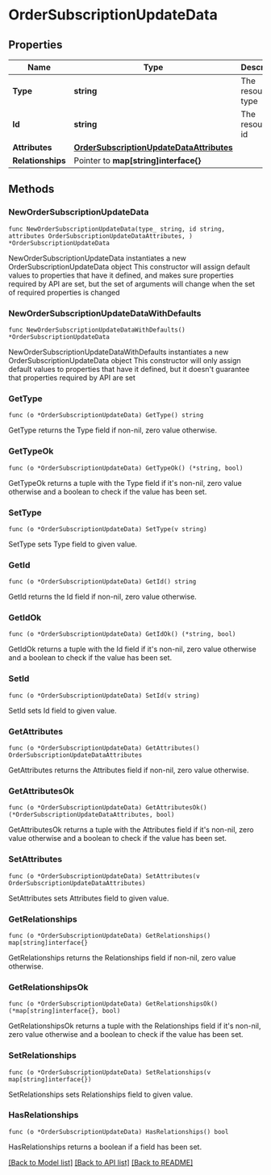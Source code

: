 # OrderSubscriptionUpdateData

## Properties

Name | Type | Description | Notes
------------ | ------------- | ------------- | -------------
**Type** | **string** | The resource&#39;s type | 
**Id** | **string** | The resource&#39;s id | 
**Attributes** | [**OrderSubscriptionUpdateDataAttributes**](OrderSubscriptionUpdateDataAttributes.md) |  | 
**Relationships** | Pointer to **map[string]interface{}** |  | [optional] 

## Methods

### NewOrderSubscriptionUpdateData

`func NewOrderSubscriptionUpdateData(type_ string, id string, attributes OrderSubscriptionUpdateDataAttributes, ) *OrderSubscriptionUpdateData`

NewOrderSubscriptionUpdateData instantiates a new OrderSubscriptionUpdateData object
This constructor will assign default values to properties that have it defined,
and makes sure properties required by API are set, but the set of arguments
will change when the set of required properties is changed

### NewOrderSubscriptionUpdateDataWithDefaults

`func NewOrderSubscriptionUpdateDataWithDefaults() *OrderSubscriptionUpdateData`

NewOrderSubscriptionUpdateDataWithDefaults instantiates a new OrderSubscriptionUpdateData object
This constructor will only assign default values to properties that have it defined,
but it doesn't guarantee that properties required by API are set

### GetType

`func (o *OrderSubscriptionUpdateData) GetType() string`

GetType returns the Type field if non-nil, zero value otherwise.

### GetTypeOk

`func (o *OrderSubscriptionUpdateData) GetTypeOk() (*string, bool)`

GetTypeOk returns a tuple with the Type field if it's non-nil, zero value otherwise
and a boolean to check if the value has been set.

### SetType

`func (o *OrderSubscriptionUpdateData) SetType(v string)`

SetType sets Type field to given value.


### GetId

`func (o *OrderSubscriptionUpdateData) GetId() string`

GetId returns the Id field if non-nil, zero value otherwise.

### GetIdOk

`func (o *OrderSubscriptionUpdateData) GetIdOk() (*string, bool)`

GetIdOk returns a tuple with the Id field if it's non-nil, zero value otherwise
and a boolean to check if the value has been set.

### SetId

`func (o *OrderSubscriptionUpdateData) SetId(v string)`

SetId sets Id field to given value.


### GetAttributes

`func (o *OrderSubscriptionUpdateData) GetAttributes() OrderSubscriptionUpdateDataAttributes`

GetAttributes returns the Attributes field if non-nil, zero value otherwise.

### GetAttributesOk

`func (o *OrderSubscriptionUpdateData) GetAttributesOk() (*OrderSubscriptionUpdateDataAttributes, bool)`

GetAttributesOk returns a tuple with the Attributes field if it's non-nil, zero value otherwise
and a boolean to check if the value has been set.

### SetAttributes

`func (o *OrderSubscriptionUpdateData) SetAttributes(v OrderSubscriptionUpdateDataAttributes)`

SetAttributes sets Attributes field to given value.


### GetRelationships

`func (o *OrderSubscriptionUpdateData) GetRelationships() map[string]interface{}`

GetRelationships returns the Relationships field if non-nil, zero value otherwise.

### GetRelationshipsOk

`func (o *OrderSubscriptionUpdateData) GetRelationshipsOk() (*map[string]interface{}, bool)`

GetRelationshipsOk returns a tuple with the Relationships field if it's non-nil, zero value otherwise
and a boolean to check if the value has been set.

### SetRelationships

`func (o *OrderSubscriptionUpdateData) SetRelationships(v map[string]interface{})`

SetRelationships sets Relationships field to given value.

### HasRelationships

`func (o *OrderSubscriptionUpdateData) HasRelationships() bool`

HasRelationships returns a boolean if a field has been set.


[[Back to Model list]](../README.md#documentation-for-models) [[Back to API list]](../README.md#documentation-for-api-endpoints) [[Back to README]](../README.md)


